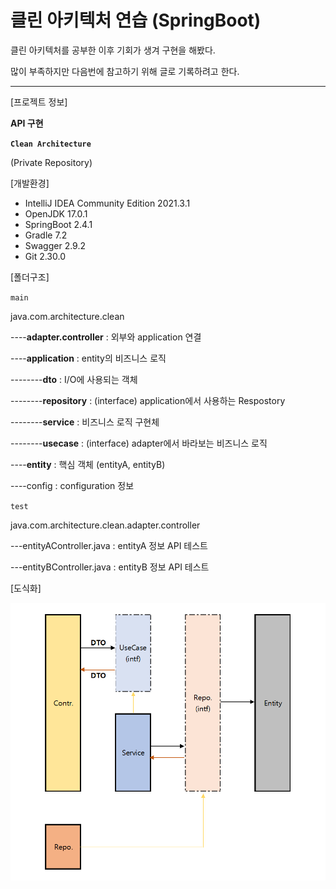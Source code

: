 # 클린 아키텍처 연습 (SpringBoot)

클린 아키텍처를 공부한 이후 기회가 생겨 구현을 해봤다.

많이 부족하지만 다음번에 참고하기 위해 글로 기록하려고 한다.

---

[프로젝트 정보]

**API 구현** 

**`Clean Architecture`**

(Private Repository)



[개발환경]

- IntelliJ IDEA Community Edition 2021.3.1
- OpenJDK 17.0.1
- SpringBoot 2.4.1
- Gradle 7.2
- Swagger 2.9.2
- Git 2.30.0



[폴더구조]

`main`

java.com.architecture.clean

----**adapter.controller** : 외부와 application 연결

----**application** : entity의 비즈니스 로직

--------**dto** : I/O에 사용되는 객체

--------**repository** : (interface) application에서 사용하는 Respostory

--------**service** : 비즈니스 로직 구현체

--------**usecase** : (interface) adapter에서 바라보는 비즈니스 로직

----**entity** : 핵심 객체 (entityA, entityB)

----config : configuration 정보

`test`

java.com.architecture.clean.adapter.controller

---entityAController.java : entityA 정보 API 테스트

---entityBController.java : entityB 정보 API 테스트

[도식화]

![Clean_Architecture](../../../../public/assets/image-202206141112.png)